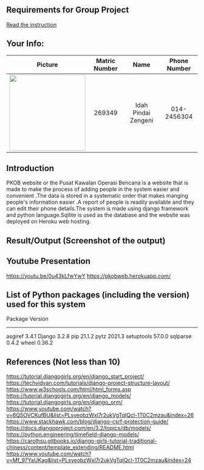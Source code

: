 ## Requirements for Group Project
[Read the instruction](https://github.com/STIW3054-A211/e-sulam/blob/main/Assignment-1.md)

## Your Info:
| Picture | Matric Number | Name | Phone Number |
| :---: | :---: | :---: | :---: |
<img height="auto" src="C:\Users\user\PycharmProjects\assignment-1-idahz99\images\pic - Copy.jpg" width="200px"/> | 269349 | Idah Pindai Zengeni | 014-2456304 |

## Introduction
PKOB website or the  Pusat Kawalan Operasi Bencana is a website that is made to make the process of adding people in the system easier and convenient .The data is stored in a systematic order that makes manging people's information easier .A report of people is readily available and they can edit their phone details.The system is made using django framework and python language.Sqllite is used as the database and the website was deployed on Heroku web hosting.

## Result/Output (Screenshot of the output)

## Youtube Presentation
https://youtu.be/0u43kLfwYwY
https://pkobweb.herokuapp.com/
## List of Python packages (including the version) used for this system
Package    Version
---------- -------
asgiref    3.4.1
Django     3.2.8
pip        21.1.2
pytz       2021.3
setuptools 57.0.0
sqlparse   0.4.2
wheel      0.36.2

## References (Not less than 10)
https://tutorial.djangogirls.org/en/django_start_project/
https://techvidvan.com/tutorials/django-project-structure-layout/
https://www.w3schools.com/html/html_forms.asp
https://tutorial.djangogirls.org/en/django_models/
https://tutorial.djangogirls.org/en/django_orm/
https://www.youtube.com/watch?v=6Q5OVCKufBU&list=PLsyeobzWxl7r2ukVgTqIQcl-1T0C2mzau&index=26
https://www.stackhawk.com/blog/django-csrf-protection-guide/
https://docs.djangoproject.com/en/3.2/topics/db/models/
https://python.engineering/timefield-django-models/
https://carolhsu.gitbooks.io/django-girls-tutorial-traditional-chiness/content/template_extending/README.html
https://www.youtube.com/watch?v=Mf_97YaUKag&list=PLsyeobzWxl7r2ukVgTqIQcl-1T0C2mzau&index=24